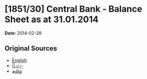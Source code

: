 # [1851/30] Central Bank - Balance Sheet as at 31.01.2014

**Date:** 2014-02-28

## Original Sources

- [English](https://documents.gov.lk/view/extra-gazettes/2014/2/1851-30_E.pdf)
- [සිංහල](https://documents.gov.lk/view/extra-gazettes/2014/2/1851-30_S.pdf)
- [தமிழ்](https://documents.gov.lk/view/extra-gazettes/2014/2/1851-30_T.pdf)
